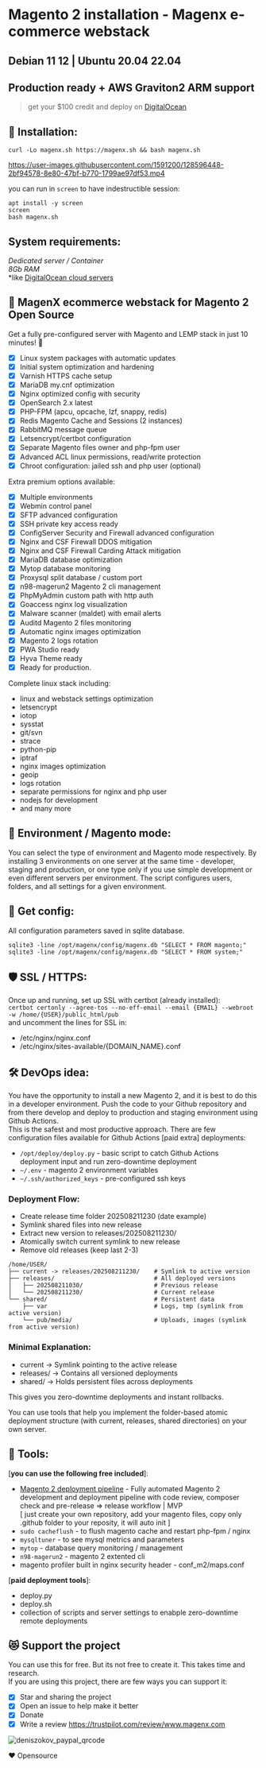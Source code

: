 # Magento 2 installation - Magenx e-commerce webstack  
## Debian 11 12 | Ubuntu 20.04 22.04

## Production ready + AWS Graviton2 ARM support

> get your $100 credit and deploy on [DigitalOcean](https://m.do.co/c/ccc5d115377f)

## :rocket: Installation:  

```
curl -Lo magenx.sh https://magenx.sh && bash magenx.sh
```  
https://user-images.githubusercontent.com/1591200/128596448-2bf94578-8e80-47bf-b770-1799ae97df53.mp4  
  
you can run in `screen` to have indestructible session:

```
apt install -y screen
screen
bash magenx.sh
```
  
## System requirements:
*Dedicated server / Container*  
*8Gb RAM*  
*like [DigitalOcean cloud servers](https://m.do.co/c/ccc5d115377f)  
   
   
## 💾 MagenX ecommerce webstack for Magento 2 Open Source  
Get a fully pre-configured server with Magento and LEMP stack in just 10 minutes! 🚀 

- [x] Linux system packages with automatic updates
- [x] Initial system optimization and hardening
- [x] Varnish HTTPS cache setup
- [x] MariaDB my.cnf optimization
- [x] Nginx optimized config with security
- [x] OpenSearch 2.x latest
- [x] PHP-FPM (apcu, opcache, lzf, snappy, redis)
- [x] Redis Magento Cache and Sessions (2 instances)
- [x] RabbitMQ message queue
- [x] Letsencrypt/certbot configuration
- [x] Separate Magento files owner and php-fpm user
- [x] Advanced ACL linux permissions, read/write protection
- [x] Chroot configuration: jailed ssh and php user (optional)
  
Extra premium options available:  
  
- [x] Multiple environments
- [x] Webmin control panel
- [x] SFTP advanced configuration
- [x] SSH private key access ready
- [x] ConfigServer Security and Firewall advanced configuration
- [x] Nginx and CSF Firewall DDOS mitigation
- [x] Nginx and CSF Firewall Carding Attack mitigation
- [x] MariaDB database optimization
- [x] Mytop database monitoring
- [x] Proxysql split database / custom port
- [x] n98-magerun2 Magento 2 cli management
- [x] PhpMyAdmin custom path with http auth
- [x] Goaccess nginx log visualization
- [x] Malware scanner (maldet) with email alerts
- [x] Auditd Magento 2 files monitoring
- [x] Automatic nginx images optimization
- [x] Magento 2 logs rotation
- [x] PWA Studio ready
- [x] Hyva Theme ready
- [x] Ready for production.

Complete linux stack including:  
- linux and webstack settings optimization
- letsencrypt
- iotop
- sysstat
- git/svn
- strace
- python-pip
- iptraf
- nginx images optimization
- geoip
- logs rotation
- separate permissions for nginx and php user
- nodejs for development
- and many more
  
  
## 🔡 Environment / Magento mode:  
You can select the type of environment and Magento mode respectively. By installing 3 environments on one server at the same time - developer, staging and production, or one type only if you use simple development or even different servers per environment. The script configures users, folders, and all settings for a given environment.
  
  
## 📄 Get config:  
All configuration parameters saved in sqlite database.
```
sqlite3 -line /opt/magenx/config/magenx.db "SELECT * FROM magento;"
sqlite3 -line /opt/magenx/config/magenx.db "SELECT * FROM system;"
```
  
## 🛡️ SSL / HTTPS:
Once up and running, set up SSL with certbot (already installed):  
`certbot certonly --agree-tos --no-eff-email --email {EMAIL} --webroot -w /home/{USER}/public_html/pub`  
and uncomment the lines for SSL in:  
- /etc/nginx/nginx.conf
- /etc/nginx/sites-available/{DOMAIN_NAME}.conf

  
## :hammer_and_wrench: DevOps idea:
You have the opportunity to install a new Magento 2, and it is best to do this in a developer environment. Push the code to your Github repository and from there develop and deploy to production and staging environment using Github Actions.  
This is the safest and most productive approach.
There are few configuration files available for Github Actions [paid extra] deployments: 
 - `/opt/deploy/deploy.py` - basic script to catch Github Actions deployment input and run zero-downtime deployment
 - `~/.env` - magento 2 environment variables
 - `~/.ssh/authorized_keys` - pre-configured ssh keys

  
### Deployment Flow:
- Create release time folder 202508211230 (date example)
- Symlink shared files into new release
- Extract new version to releases/202508211230/
- Atomically switch current symlink to new release
- Remove old releases (keep last 2-3)
  
```
/home/USER/
├── current -> releases/202508211230/    # Symlink to active version
├── releases/                            # All deployed versions
│   ├── 202508211030/                    # Previous release
│   └── 202508211230/                    # Current release
└── shared/                              # Persistent data
    ├── var                              # Logs, tmp (symlink from active version)
    └── pub/media/                       # Uploads, images (symlink from active version)
```
	
### Minimal Explanation:
-  current → Symlink pointing to the active release
- releases/ → Contains all versioned deployments
- shared/ → Holds persistent files across deployments

This gives you zero-downtime deployments and instant rollbacks.

You can use tools that help you implement the folder-based atomic deployment structure 
(with current, releases, shared directories) on your own server. 
  
## 🧰 Tools:
[**you can use the following free included**]:
- [Magento 2 deployment pipeline](https://github.com/magenx/Magento-2-deployment-pipeline) - Fully automated Magento 2 development and deployment pipeline with code review, composer check and pre-release => release workflow | MVP  
  [ just create your own repository, add your magento files, copy only .github folder to your reposity, it will auto init ]
- `sudo cacheflush` - to flush magento cache and restart php-fpm / nginx
- `mysqltuner` - to see mysql metrics and parameters
- `mytop` - database query monitoring / management
- `n98-magerun2` - magento 2 extented cli
- magento profiler built in nginx security header - conf_m2/maps.conf

[**paid deployment tools**]:
- deploy.py
- deploy.sh
- collection of scripts and server settings to enabple zero-downtime remote deployments
  
  
## 😻 Support the project  
You can use this for free. But its not free to create it. This takes time and research.  
If you are using this project, there are few ways you can support it:
- [x] Star and sharing the project
- [x] Open an issue to help make it better
- [x] Donate
- [x] Write a review https://trustpilot.com/review/www.magenx.com  
 
![deniszokov_paypal_qrcode](https://github.com/magenx/Magento-2-aws-cluster-terraform/assets/1591200/3175c8a5-7786-4056-87c0-b4e0727f4ede)  
  
❤️ Opensource  
